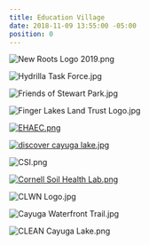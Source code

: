 ```yaml
---
title: Education Village
date: 2018-11-09 13:55:00 -05:00
position: 0
---
```


![New Roots Logo 2019.png](/uploads/New%20Roots%20Logo%202019.png)

![Hydrilla Task Force.jpg](/uploads/Hydrilla%20Task%20Force.jpg)

![Friends of Stewart Park.jpg](/uploads/Friends%20of%20Stewart%20Park.jpg)

![Finger Lakes Land Trust Logo.jpg](/uploads/Finger%20Lakes%20Land%20Trust%20Logo.jpg)

[![EHAEC.png](/uploads/EHAEC.png)](https://www.ehaec.com/)

[![discover cayuga lake.jpg](/uploads/discover%20cayuga%20lake.jpg)](http://www.communityscience.org/)

![CSI.png](/uploads/CSI.png)

[![Cornell Soil Health Lab.png](/uploads/Cornell%20Soil%20Health%20Lab.png)](https://www.govahana.com/)

![CLWN Logo.jpg](/uploads/CLWN%20Logo.jpg)

![Cayuga Waterfront Trail.jpg](/uploads/Cayuga%20Waterfront%20Trail.jpg)

![CLEAN Cayuga Lake.png](/uploads/CLEAN%20Cayuga%20Lake.png)